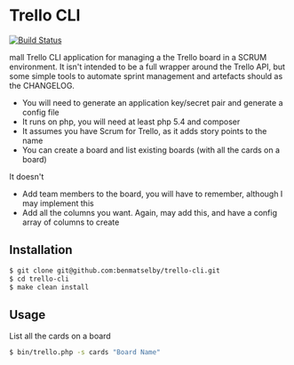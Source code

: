 Trello CLI
==========

[![Build Status](https://travis-ci.org/benmatselby/trello-cli.png?branch=master)](https://travis-ci.org/benmatselby/trello-cli)

mall Trello CLI application for managing a the Trello board in a SCRUM environment. It isn't intended to be a full wrapper around the Trello API, but some simple tools to automate sprint management and artefacts should as the CHANGELOG.

* You will need to generate an application key/secret pair and generate a config file
* It runs on php, you will need at least php 5.4 and composer
* It assumes you have Scrum for Trello, as it adds story points to the name
* You can create a board and list existing boards (with all the cards on a board)

It doesn't
* Add team members to the board, you will have to remember, although I may implement this
* Add all the columns you want. Again, may add this, and have a config array of columns to create


Installation
------------

```bash
$ git clone git@github.com:benmatselby/trello-cli.git
$ cd trello-cli
$ make clean install
```


Usage
-----

List all the cards on a board

```bash
$ bin/trello.php -s cards "Board Name"
```


